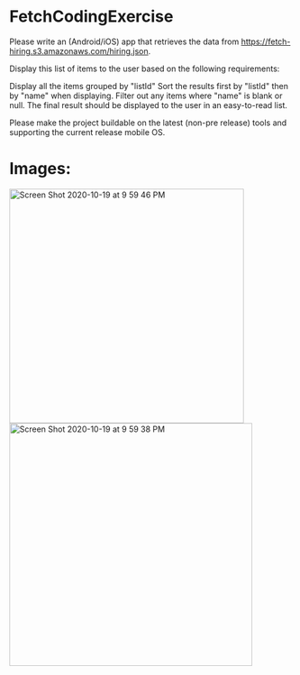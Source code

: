 # FetchCodingExercise

Please write an (Android/iOS) app that retrieves the data from https://fetch-hiring.s3.amazonaws.com/hiring.json.

Display this list of items to the user based on the following requirements:

Display all the items grouped by "listId"
Sort the results first by "listId" then by "name" when displaying.
Filter out any items where "name" is blank or null.
The final result should be displayed to the user in an easy-to-read list.

Please make the project buildable on the latest (non-pre release) tools and supporting the current release mobile OS.

# Images:
<img width="416" alt="Screen Shot 2020-10-19 at 9 59 46 PM" src="https://user-images.githubusercontent.com/50033125/96531010-b4847880-1256-11eb-826e-8dad5bf86bf2.png">
<img width="431" alt="Screen Shot 2020-10-19 at 9 59 38 PM" src="https://user-images.githubusercontent.com/50033125/96531083-d2ea7400-1256-11eb-8b3a-aabdbab3caaa.png">
